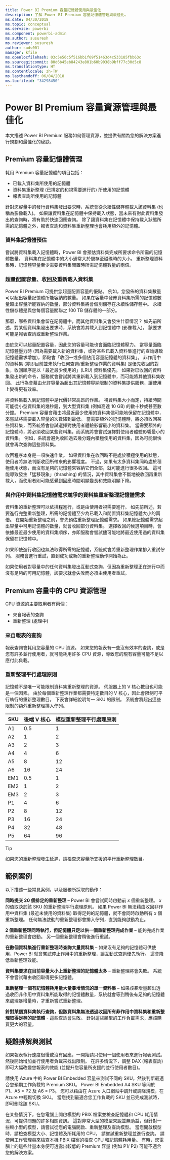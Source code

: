 ```yaml
---
title: Power BI Premium 容量記憶體使用與最佳化
description: 了解 Power BI Premium 容量記憶體管理與最佳化。
ms.date: 04/30/2018
ms.topic: conceptual
ms.service: powerbi
ms.component: powerbi-admin
ms.author: susuresh
ms.reviewer: susuresh
author: suds001
manager: kfile
ms.openlocfilehash: 03c5e56c5f516bb1f09f51463d4c533185fbb63c
ms.sourcegitcommit: 80d6b45eb84243e801b60b9038b9bff77c30d5c8
ms.translationtype: HT
ms.contentlocale: zh-TW
ms.lasthandoff: 06/04/2018
ms.locfileid: "34298450"
---
```

# <a name="power-bi-premium-capacity-resource-management-and-optimization"></a>Power BI Premium 容量資源管理與最佳化

本文描述 Power BI Premium 服務如何管理資源，並提供有關為您的解決方案進行規劃和最佳化的秘訣。

## <a name="premium-capacity-memory-management"></a>Premium 容量記憶體管理

 耗用 Premium 容量記憶體的項目包括：

* 已載入資料集所使用的記憶體
* 資料集重新整理 (已排定的和視需要進行的) 所使用的記憶體
* 報表查詢所使用的記憶體

針對您容量中的發行資料集發出要求時，系統會從永續性儲存體載入該資料集 (也稱為影像載入)。 如果讓資料集在記憶體中保持載入狀態，當未來有對此資料集發出的查詢時，將有助於快速回應查詢。 除了讓資料集在記憶體中保持載入狀態所需的記憶體之外，報表查詢和資料集重新整理也會耗用額外的記憶體。

### <a name="dataset-memory-estimation"></a>資料集記憶體預估

嘗試將資料集載入記憶體時，Power BI 會預估資料集完成所要求命令所需的記憶體數量。 資料集在記憶體中的大小通常大於儲存至磁碟時的大小。 重新整理資料集時，記憶體容量至少需要資料集閒置時所需記憶體數量的兩倍。

### <a name="overcommitting-capacity-eviction-and-reloading-of-datasets"></a>超量配置容量、收回及重新載入資料集

Power BI Premium 可提供您超量配置容量的優點。 例如，您發佈的資料集數量可以超出容量記憶體所能容納的數量。 如果在容量中發佈資料集所需的記憶體數量超出容量所能容納的數量，部分資料集將會個別儲存在永續性儲存體中。 永續性儲存體是與您每個容量關聯之 100 TB 儲存體的一部分。

那麼，哪些資料集會留在記憶體中，而其他資料集又會發生什麼情況？ 如先前所述，對某個資料集發出要求時，系統會將其載入到記憶體中 (影像載入)。 該要求可能是報表查詢或重新整理作業。

由於您可以超量配置容量，因此您的容量可能也會面臨記憶體壓力。 當容量面臨記憶體壓力時 (因為需要載入新的資料集，或對某些已載入資料集進行的查詢導致記憶體需求增加)，節點會「收回一或多個佔用容量記憶體的資料集」。 非作用中的資料集 (亦即目前並未執行任何查詢/重新整理作業的資料集) 是優先收回的對象，收回順序是以「最近最少使用的」(LRU) 資料集優先。 如果對已收回的資料集發出新的命令，服務就會嘗試將其重新載入到記憶體中，而可能將其他資料集收回。 此行為會藉由允許容量為超出其記憶體容納限制的資料集提供服務，讓使用上變得更有效率。

將資料集載入到記憶體中是代價非常高昂的作業。 視資料集大小而定，持續時間可能從小型資料集的幾秒鐘，到大型資料集 (例如高達 10 GB) 的數十秒或甚至數分鐘。 Premium 容量會藉由將最近最少使用的資料集儘可能地保留在記憶體中，來嘗試將需要載入容量的次數降到最低。 當需要額外的記憶體時，將必須收回某些資料集，而系統將會嘗試選擇對使用者體驗影響最小的資料集。 當需要額外的記憶體時，將必須收回某些資料集，而系統將會嘗試選擇對使用者體驗影響最小的資料集。 例如，系統會避免收回過去幾分鐘內積極使用的資料集，因為可能很快就會再次查詢這些資料集。

收回程序本身是一項快速作業。 如果資料集在收回時不是處於積極使用的狀態，使用者將無法判斷收回所帶來的影響程度。 不過，如果有太多資料集同時處於積極使用狀態，而沒有足夠的記憶體來容納它們全部，就可能進行很多收回。 這可能導致發生「猛移現象」(thrashing) 的情況，其中資料集會不斷地被收回再重新載入，而使用者則可能感覺到回應時間明顯變長和效能明顯下降。

### <a name="dataset-refresh-memory-requirement-competing-with-an-active-dataset-memory-requirement"></a>與作用中資料集記憶體需求競爭的資料集重新整理記憶體需求

資料集的重新整理可以依排程進行，或是由使用者視需要進行。 如先前所述，若要進行完整重新整理，所需的記憶體至少為已載入和閒置資料集記憶體大小的兩倍。 在開始重新整理之前，會先預估重新整理記憶體需求。 如果總記憶體需求超出容量中可用記憶體的數量，就會收回部分資料集。 選擇收回的候選項目時，會依據最近最少使用的資料集順序，亦即服務會嘗試儘可能地將最近使用過的資料集保留在記憶體中。

如果即使進行收回也無法取得所需的記憶體，系統就會將重新整理作業排入重試佇列。 服務會進行重試，直到成功或新的重新整理動作開始為止。

如果使用者對容量中的任何資料集發出互動式查詢，但因為重新整理正在進行中而沒有足夠的可用記憶體，該要求就會失敗而必須由使用者重試。

## <a name="cpu-resource-management-in-premium-capacity"></a>Premium 容量中的 CPU 資源管理

CPU 資源的主要取用者有兩個：

- 來自報表的查詢
- 重新整理 (處理中)

### <a name="queries-from-reports"></a>來自報表的查詢

報表查詢會耗用您容量的 CPU 資源。 如果您的報表有一些沒有效率的查詢，或是您有許多並行使用者，就可能耗用許多 CPU 資源，導致您的現有容量可能不足以應付此負載。

### <a name="refresh-parallelization-policy"></a>重新整理平行處理原則

記憶體不是唯一可能限制資料集重新整理的資源。 伺服器上的 V 核心數目也可能是一個因素。 由於每個重新整理作業都需要特定數目的 V 核心，因此會限制可平行執行的重新整理數目。 下表會詳細說明每一 SKU 的限制。 系統會將超出這些限制的額外重新整理排入佇列。

 | SKU  | 後端 V 核心  | 模型重新整理平行處理原則   |
 | --- | --- | --- |
 | A1  | 0.5  | 1  |
 | A2  | 1  | 2  |
 | A3  | 2  | 3  |
 | A4  | 4  | 6  |
 | A5  | 8  | 12  |
 | A6  | 16  | 24  |
 | EM1  | 0.5  | 1  |
 | EM2  | 1  | 2  |
 | EM3  | 2  | 3  |
 | P1  | 4  | 6  |
 | P2  | 8  | 12  |
 | P3  | 16  | 24  |
 | P4  | 32  | 48  |
 | P5  | 64  | 96  |

 > [!TIP]
> 如果您的重新整理發生延遲，請檢查您容量所支援的平行重新整理數目。

## <a name="example-scenarios"></a>範例案例

以下描述一些常見案例，以及服務所採取的動作：

 **同時提交 20 個排定的重新整理** – Power BI 會嘗試同時啟動前 *x* 個重新整理。 *x* 的值取決於該 SKU 的重新整理平行處理原則。 如果 Power BI 無法藉由收回非作用中資料集 (最近未使用的資料集) 取得足夠的記憶體，就不會同時啟動所有 *x* 個重新整理。 任何無法啟動的重新整理都會排入佇列，直到能夠啟動為止。

 **2 個重新整理同時執行，但記憶體只足以供一個重新整理完成作業** – 能夠完成作業的重新整理會啟動。 另一個重新整理會稍後進行重試。

 **在數個資料集進行重新整理時查詢大量資料集** – 如果沒有足夠的記憶體可供使用，Power BI 就會嘗試停止作用中的重新整理，讓互動式查詢優先執行。 這會降低重新整理效能。

 **資料集要求在目前容量大小上重新整理的記憶體太多** – 重新整理將會失敗。 系統不會嘗試藉由收回取得更多記憶體。

 **重新整理一個有記憶體耗用量大量暴增情況的單一資料集** – 如果該暴增量超出透過收回非作用中資料集所能取得的記憶體數量，系統就會等到稍後有足夠的記憶體來處理暴增量時，才重新嘗試重新整理。

 **針對某個資料集執行查詢，但該資料集無法透過收回所有非作用中資料集和重新整理取得足夠的記憶體** - 這些查詢會失敗。 針對這些類型的工作負載需求，應該購買更大的容量。

## <a name="troubleshooting-and-testing"></a>疑難排解與測試

如果報表執行速度很慢或沒有回應，一開始請只使用一個使用者來進行報表測試。 然後開始增加並行使用者負載來找出限制。 在許多情況下，調整 DAX (報表查詢) 即可大幅改變您報表的效能 (並提升您容量所支援的並行使用者數目)。

請使用 Azure 中的 Power BI Embedded 容量來測試不同的 SKU，然後判斷最適合您預期工作負載的 Premium SKU。 Power BI Embedded A4 SKU 等同於 P1、A5 = P2 及 A6 = P3。 您可以藉由在 Azure 入口網站中調升或調降規模，在 Azure 中輕鬆切換 SKU。 當您找到最適合您工作負載的 SKU 並已完成測試時，即可刪除該 SKU。

在某些情況下，在您電腦上開啟模型的 PBIX 檔案並檢查記憶體和 CPU 耗用情況，可提供問題的許多相關資訊。 這對非常大型的模型來說並無助益，但針對一些較小型的模型，請嘗試從您的電腦開啟、重新整理及查詢模型。 當您開啟模型時，請檢查模型大小、記憶體及所耗用的 CPU。 請嘗試重新整理並進行查詢。 請使用工作管理員來檢查本機 PBIX 檔案的檢查 CPU 和記憶體耗用量。 有時，您電腦上的這些計量本身便可透露出較低的 Premium 容量 (例如 P1/ P2) 可能不適合您的解決方案。

